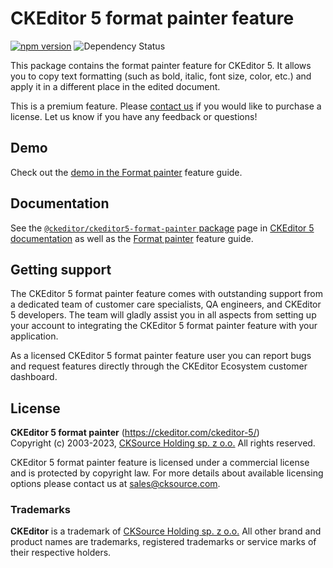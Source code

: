 CKEditor 5 format painter feature
=================================

[![npm version](https://badge.fury.io/js/%40ckeditor%2Fckeditor5-format-painter.svg)](https://www.npmjs.com/package/@ckeditor/ckeditor5-format-painter)
![Dependency Status](https://img.shields.io/librariesio/release/npm/@ckeditor/ckeditor5-format-painter)

This package contains the format painter feature for CKEditor 5. It allows you to copy text formatting (such as bold, italic, font size, color, etc.) and apply it in a different place in the edited document.

This is a premium feature. Please [contact us](https://ckeditor.com/contact/) if you would like to purchase a license. Let us know if you have any feedback or questions!

## Demo

Check out the [demo in the Format painter](https://ckeditor.com/docs/ckeditor5/latest/features/format-painter.html#demo) feature guide.

## Documentation

See the [`@ckeditor/ckeditor5-format-painter` package](https://ckeditor.com/docs/ckeditor5/latest/api/format-painter.html) page in [CKEditor 5 documentation](https://ckeditor.com/docs/ckeditor5/latest/) as well as the [Format painter](https://ckeditor.com/docs/ckeditor5/latest/features/format-painter.html) feature guide.

## Getting support

The CKEditor 5 format painter feature comes with outstanding support from a dedicated team of customer care specialists, QA engineers, and CKEditor 5 developers. The team will gladly assist you in all aspects from setting up your account to integrating the CKEditor 5 format painter feature with your application.

As a licensed CKEditor 5 format painter feature user you can report bugs and request features directly through the CKEditor Ecosystem customer dashboard.

## License

**CKEditor 5 format painter** (https://ckeditor.com/ckeditor-5/)<br>
Copyright (c) 2003-2023, [CKSource Holding sp. z o.o.](https://cksource.com)  All rights reserved.

CKEditor 5 format painter feature is licensed under a commercial license and is protected by copyright law.
For more details about available licensing options please contact us at sales@cksource.com.

### Trademarks

**CKEditor** is a trademark of [CKSource Holding sp. z o.o.](https://cksource.com)  All other brand and product names are trademarks, registered trademarks or service marks of their respective holders.
